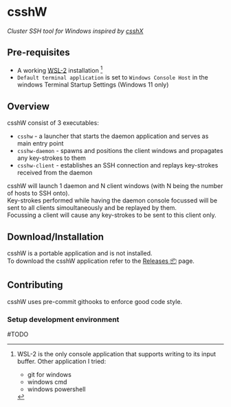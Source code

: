 # csshW
_Cluster SSH tool for Windows inspired by [csshX](https://github.com/brockgr/csshx)_

## Pre-requisites
- A working [WSL-2](https://learn.microsoft.com/en-us/windows/wsl/install) installation [^1]
- ``Default terminal application`` is set to ``Windows Console Host`` in the windows Terminal Startup Settings (Windows 11 only)

## Overview
csshW consist of 3 executables:
- ``csshw`` - a launcher that starts the daemon application and serves as main entry point
- ``csshw-daemon`` - spawns and positions the client windows and propagates any key-strokes to them
- ``csshw-client`` - establishes an SSH connection and replays key-strokes received from the daemon

csshW will launch 1 daemon and N client windows (with N being the number of hosts to SSH onto).<br>
Key-strokes performed while having the daemon console focussed will be sent to all clients simoultaneously and be replayed by them.<br>
Focussing a client will cause any key-strokes to be sent to this client only.

## Download/Installation
csshW is a portable application and is not installed.<br>
To download the csshW application refer to the [Releases 📦](https://github.com/whme/csshw/releases) page.

## Contributing
csshW uses pre-commit githooks to enforce good code style.<br>

### Setup development environment
#TODO

[^1]: WSL-2 is the only console application that supports writing to its input buffer.
    Other application I tried:
    - git for windows
    - windows cmd
    - windows powershell